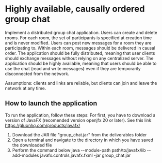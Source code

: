 # Highly available, causally ordered group chat

Implement a distributed group chat application. Users can create and delete rooms. For each room, the set of participants is specified at creation time and is never modified. 
Users can post new messages for a room they are participating to. 
Within each room, messages should be delivered in causal order.
The application should be fully distributed, meaning that user clients should exchange messages without relying on any centralized server.
The application should be highly available, meaning that users should be able to use the chat (read and write messages) even if they are temporarily disconnected from the network. 

Assumptions: clients and links are reliable, but clients can join and leave the network at any time.

## How to launch the application
To run the application, follow these steps:
For first, you have to download a version of JavaFX (recomended version openjfx 20 or later). See this link https://gluonhq.com/products/javafx/
  1. Download the JAR file "group_chat.jar" from the deliverables folder
  2. Open a terminal and navigate to the directory in which you have saved the downloaded file
  3. Perform the command below
     java --module-path path/to/javafx/lib --add-modules javafx.controls,javafx.fxml -jar group_chat.jar
